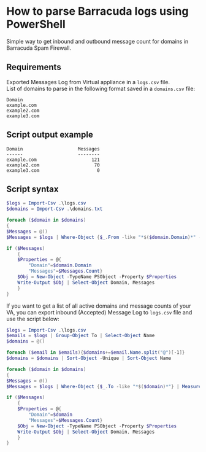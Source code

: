 # How to parse Barracuda logs using PowerShell

Simple way to get inbound and outbound message count for domains in Barracuda Spam Firewall.

## Requirements

Exported Messages Log from Virtual appliance in a `logs.csv` file.  
List of domains to parse in the following format saved in a `domains.csv` file:

```text
Domain
example.com
example2.com
example3.com
```

## Script output example

```text
Domain                    Messages
------                    --------
example.com                    121
example2.com                    70
example3.com                     0
```

## Script syntax

```powershell
$logs = Import-Csv .\logs.csv
$domains = Import-Csv .\domains.txt

foreach ($domain in $domains)
{
$Messages = @()
$Messages = $logs | Where-Object {$_.From -like "*$($domain.Domain)*" -or $_.To -like "*$($domain.Domain)*"} | Measure-Object

if ($Messages)
    {
    $Properties = @{
        "Domain"=$domain.Domain
        "Messages"=$Messages.Count}
    $Obj = New-Object -TypeName PSObject -Property $Properties
    Write-Output $Obj | Select-Object Domain, Messages
    }
}
```

If you want to get a list of all active domains and message counts of your VA, you can export inbound (Accepted) Message Log to `logs.csv` file and use the script below:

```powershell
$logs = Import-Csv .\logs.csv
$emails = $logs | Group-Object To | Select-Object Name
$domains = @()

foreach ($email in $emails){$domains+=$email.Name.split("@")[-1]}
$domains = $domains | Sort-Object -Unique | Sort-Object Name

foreach ($domain in $domains)
{
$Messages = @()
$Messages = $logs | Where-Object {$_.To -like "*$($domain)*"} | Measure-Object

if ($Messages)
    {
    $Properties = @{
        "Domain"=$domain
        "Messages"=$Messages.Count}
    $Obj = New-Object -TypeName PSObject -Property $Properties
    Write-Output $Obj | Select-Object Domain, Messages
    }
}
```